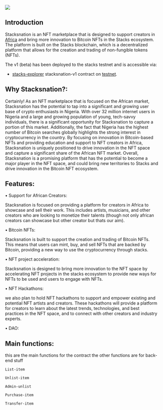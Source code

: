 

![](https://github.com/ABRAHAMEKIO/stacksnation-v1/blob/master/Untitled_Artwork_3.png)


## Introduction
Stacksnation is an NFT marketplace that is designed to support creators in [Africa](https://en.wikipedia.org/wiki/Africa) and bring more innovation to Bitcoin NFTs in the Stacks ecosystem. The platform is built on the Stacks blockchain, which is a decentralized platform that allows for the creation and trading of non-fungible tokens (NFTs).

The v1 (beta) has been deployed to the stacks testnet and is accessible via: 
- [stacks-explorer](https://explorer.stacks.co/txid/0x509a6a0d3d5e819d48a371dba998eecb7f90fe9781c3ce5cbdd97cf2bb9445f3?chain=testnet) stacksnation-v1 contract on [testnet](https://explorer.stacks.co/?chain=testnet).

## Why Stacksnation?:
Certainly! As an NFT marketplace that is focused on the African market, Stacksnation has the potential to tap into a significant and growing user base of crypto enthusiasts in Nigeria. With over 32 million internet users in Nigeria and a large and growing population of young, tech-savvy individuals, there is a significant opportunity for Stacksnation to capture a portion of this market. Additionally, the fact that Nigeria has the highest number of Bitcoin searches globally highlights the strong interest in cryptocurrency in the country. By focusing on innovation in Bitcoin-based NFTs and providing education and support to NFT creators in Africa, Stacksnation is uniquely positioned to drive innovation in the NFT space and capture a significant share of the African NFT market. Overall, Stacksnation is a promising platform that has the potential to become a major player in the NFT space, and could bring new territories to Stacks and drive innovation in the Bitcoin NFT ecosystem.
## Features:

 • Support for African Creators:

 Stacksnation is focused on providing a platform for creators in Africa to showcase and sell their work. This includes artists, musicians, and other creators who are looking to monetize their talents (though not only african creators can showcase but other creator but thats our aim).

• Bitcoin NFTs: 

 Stacksnation is built to support the creation and trading of Bitcoin NFTs. This means that users can mint, buy, and sell NFTs that are backed by Bitcoin, providing a new way to use the cryptocurrency through stacks.

• NFT project acceleration:

 Stacksnation is designed to bring more innovation to the NFT space by accelerating NFT projects in the stacks ecosystem to provide new ways for NFTs to be used and users to engage with NFTs.

• NFT Hackathons:

we also plan to hold NFT hackathons to support and empower existing and potential NFT artists and creators. These hackathons will provide a platform for creators to learn about the latest trends, technologies, and best practices in the NFT space, and to connect with other creators and industry experts.

• DAO: 


## Main functions:
 this are the main functions for the contract the other functions are for back-end stuff
 
`List-item`

`Unlist-item`

`Admin-unlist`

`Purchase-item`

`Transfer-item`
